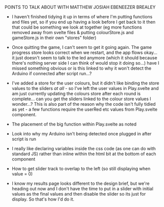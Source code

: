 POINTS TO TALK ABOUT WITH MATTHEW JOSIAH EBENEEZER BREALEY

- I haven't finished tidying it up in terms of where I'm putting functions and files
  yet, so if you end up having a look before I get back to it then that could be
  something we look at together (eg more functions removed away from svelte files &
  putting colourStore.js and gameStore.js in their own "stores" folder)

- Once quitting the game, I can't seem to get it going again. The game progress
  store looks correct when we restart, and the app flows okay... it just doesn't
  seem to talk to the led anymore (which it should because there's nothing server
  side I can think of would stop it doing so...) have I missed something obvious
  or is this linked to why it won't detect the Arduino if connected after script
  run...?

- I've added a store for the user colours, but it didn't like binding the store values
  to the sliders _at all_ - so I've left the user values in Play.svelte and am just
  currently updating the colours store after each round is complete... can you get
  the sliders linked to the colour store values I wonder...? This is also part of the
  reason why the code isn't fully tidied as yet - a few functions require the userRed
  etc values from Play.svelte component. 

- The placement of the big function within Play.svelte as noted

- Look into why my Arduino isn't being detected once plugged in after script is run

- I really like declaring variables inside the css code (as one can do with standard
  JS) rather than inline within the html bit at the bottom of each component

- How to get slider track to overlap to the left (so still displaying when value = 0)

- I know my results page looks different to the design brief, but we're heading out
  now and I don't have the time to put in a slider with initial values as the final
  values and then disable the slider so its just for display. So that's how I'd do
  it.
